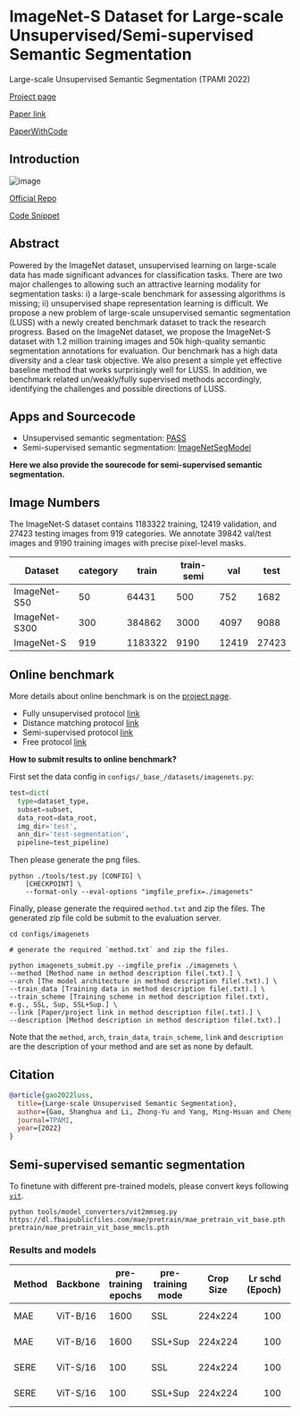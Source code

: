 # ImageNet-S Dataset for Large-scale Unsupervised/Semi-supervised Semantic Segmentation

Large-scale Unsupervised Semantic Segmentation (TPAMI 2022)

<a href="https://lusseg.github.io/">Project page</a>

<a href="https://arxiv.org/abs/2106.03149">Paper link</a>

<a href="https://paperswithcode.com/dataset/imagenet-s">PaperWithCode</a>

## Introduction

![image](https://user-images.githubusercontent.com/20515144/149651945-94501ffc-78c0-41be-a1d9-b3bfb3253370.png)

<!-- [ALGORITHM] -->

<a href="https://github.com/LUSSeg/ImageNetSegModel">Official Repo</a>

<a href="blob/main/mmseg/datasets/imagenets.py#L92">Code Snippet</a>

## Abstract

<!-- [ABSTRACT] -->

Powered by the ImageNet dataset, unsupervised learning on large-scale data has made significant advances for classification tasks. There are two major challenges to allowing such an attractive learning modality for segmentation tasks: i) a large-scale benchmark for assessing algorithms is missing; ii) unsupervised shape representation learning is difficult. We propose a new problem of large-scale unsupervised semantic segmentation (LUSS) with a newly created benchmark dataset to track the research progress. Based on the ImageNet dataset, we propose the ImageNet-S dataset with 1.2 million training images and 50k high-quality semantic segmentation annotations for evaluation. Our benchmark has a high data diversity and a clear task objective. We also present a simple yet effective baseline method that works surprisingly well for LUSS. In addition, we benchmark related un/weakly/fully supervised methods accordingly, identifying the challenges and possible directions of LUSS.

## Apps and Sourcecode

- Unsupervised semantic segmentation: [PASS](https://github.com/LUSSeg/PASS)
- Semi-supervised semantic segmentation: [ImageNetSegModel](https://github.com/LUSSeg/ImageNetSegModel)

**Here we also provide the sourecode for semi-supervised semantic segmentation.**

## Image Numbers

The ImageNet-S dataset contains 1183322 training, 12419 validation, and 27423 testing images from 919 categories. We annotate 39842 val/test images and 9190 training images with precise pixel-level masks.

| Dataset       | category | train   | train-semi | val   | test  |
| ------------- | -------- | ------- | ---------- | ----- | ----- |
| ImageNet-S50  | 50       | 64431   | 500        | 752   | 1682  |
| ImageNet-S300 | 300      | 384862  | 3000       | 4097  | 9088  |
| ImageNet-S    | 919      | 1183322 | 9190       | 12419 | 27423 |

## Online benchmark

More details about online benchmark is on the [project page](https://LUSSeg.github.io/).

- Fully unsupervised protocol [link](https://codalab.lisn.upsaclay.fr/competitions/1317)
- Distance matching protocol [link](https://codalab.lisn.upsaclay.fr/competitions/1315)
- Semi-supervised protocol [link](https://codalab.lisn.upsaclay.fr/competitions/1318)
- Free protocol [link](https://codalab.lisn.upsaclay.fr/competitions/1316)

**How to submit results to online benchmark?**

First set the data config in `configs/_base_/datasets/imagenets.py`:

```python
test=dict(
  type=dataset_type,
  subset=subset,
  data_root=data_root,
  img_dir='test',
  ann_dir='test-segmentation',
  pipeline=test_pipeline)
```

Then please generate the png files.

```shell
python ./tools/test.py [CONFIG] \
    [CHECKPOINT] \
    --format-only --eval-options "imgfile_prefix=./imagenets"
```

Finally, please generate the required `method.txt` and zip the files.
The generated zip file cold be submit to the evaluation server.

```shell
cd configs/imagenets

# generate the required `method.txt` and zip the files.

python imagenets_submit.py --imgfile_prefix ./imagenets \
--method [Method name in method description file(.txt).] \
--arch [The model architecture in method description file(.txt).] \
--train_data [Training data in method description file(.txt).] \
--train_scheme [Training scheme in method description file(.txt), e.g., SSL, Sup, SSL+Sup.] \
--link [Paper/project link in method description file(.txt).] \
--description [Method description in method description file(.txt).]
```

Note that the `method`, `arch`, `train_data`, `train_scheme`, `link` and `description`
are the description of your method and are set as none by default.

## Citation

```bibtex
@article{gao2022luss,
  title={Large-scale Unsupervised Semantic Segmentation},
  author={Gao, Shanghua and Li, Zhong-Yu and Yang, Ming-Hsuan and Cheng, Ming-Ming and Han, Junwei and Torr, Philip},
  journal=TPAMI,
  year={2022}
}
```

## Semi-supervised semantic segmentation

To finetune with different pre-trained models, please convert keys following [`vit`](../vit/README.md).

```shell
python tools/model_converters/vit2mmseg.py https://dl.fbaipublicfiles.com/mae/pretrain/mae_pretrain_vit_base.pth pretrain/mae_pretrain_vit_base_mmcls.pth
```

### Results and models

| Method | Backbone | pre-training epochs | pre-training mode | Crop Size | Lr schd (Epoch) | Mem (GB) | Inf time (fps) | mIoU | pre-trained                                                                                                         | config                                                                                                                                                 | download                 |
| ------ | -------- | ------------------- | ----------------- | --------- | --------------: | -------- | -------------- | ---: | ------------------------------------------------------------------------------------------------------------------- | ------------------------------------------------------------------------------------------------------------------------------------------------------ | ------------------------ |
| MAE    | ViT-B/16 | 1600                | SSL               | 224x224   |             100 |          |                | 40.0 | [pre-trained](https://dl.fbaipublicfiles.com/mae/pretrain/mae_pretrain_vit_base.pth)                                | [config](https://github.com/open-mmlab/mmsegmentation/blob/master/configs/imagenets/fcn_mae-base_pretrained_fp16_8x32_224x224_100ep_imagenets919.py)   | [model](<>) \| [log](<>) |
| MAE    | ViT-B/16 | 1600                | SSL+Sup           | 224x224   |             100 |          |                | 61.6 | [pre-trained](https://dl.fbaipublicfiles.com/mae/finetune/mae_finetuned_vit_base.pth)                               | [config](https://github.com/open-mmlab/mmsegmentation/blob/master/configs/imagenets/fcn_mae-base_finetuned_fp16_8x32_224x224_100ep_imagenets919.py)    | [model](<>) \| [log](<>) |
| SERE   | ViT-S/16 | 100                 | SSL               | 224x224   |             100 |          |                | 41.0 | [pre-trained](https://github.com/LUSSeg/ImageNetSegModel/releases/download/vit/sere_pretrained_vit_small_ep100.pth) | [config](https://github.com/open-mmlab/mmsegmentation/blob/master/configs/imagenets/fcn_sere-small_pretrained_fp16_8x32_224x224_100ep_imagenets919.py) | [model](<>) \| [log](<>) |
| SERE   | ViT-S/16 | 100                 | SSL+Sup           | 224x224   |             100 |          |                | 59.4 | [pre-trained](https://github.com/LUSSeg/ImageNetSegModel/releases/download/vit/sere_finetuned_vit_small_ep100.pth)  | [config](https://github.com/open-mmlab/mmsegmentation/blob/master/configs/imagenets/fcn_sere-small_finetuned_fp16_8x32_224x224_100ep_imagenets919.py)  | [model](<>) \| [log](<>) |
